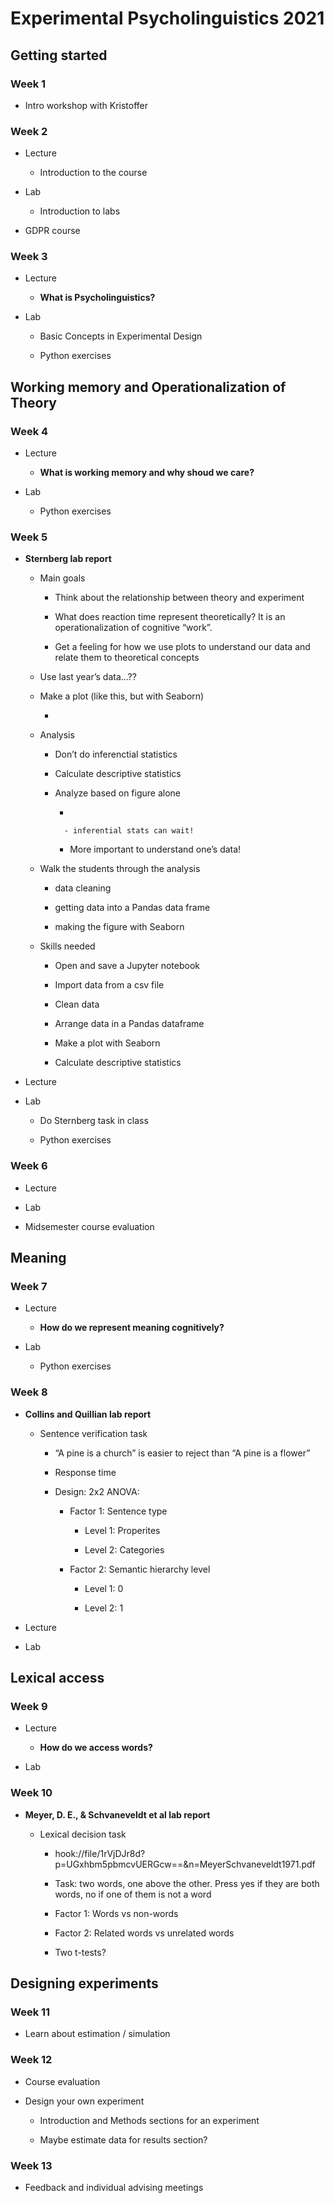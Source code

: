 # Experimental Psycholinguistics 2021


## Getting started 

### Week 1

- Intro workshop with Kristoffer

### Week 2

- Lecture

	- Introduction to the course

- Lab

	- Introduction to labs

- GDPR course

### Week 3

- Lecture

	- **What is Psycholinguistics?**

- Lab

	- Basic Concepts in Experimental Design

	- Python exercises

## Working memory and Operationalization of Theory

### Week 4

- Lecture

	- **What is working memory and why shoud we care?**

- Lab

	- Python exercises

### Week 5

- **Sternberg lab report**

	- Main goals

		- Think about the relationship between theory and experiment

		- What does reaction time represent theoretically? It is an operationalization of cognitive “work”.

		- Get a feeling for how we use plots to understand our data and relate them to theoretical concepts

	- Use last year’s data…??

	- Make a plot (like this, but with Seaborn)

		- 

	- Analysis

		- Don’t do inferenctial statistics

		- Calculate descriptive statistics

		- Analyze based on figure alone

			- 

				- inferential stats can wait!

			- More important to understand one’s data!

	- Walk the students through the analysis

		- data cleaning

		- getting data into a Pandas data frame

		- making the figure with Seaborn

	- Skills needed

		- Open and save a Jupyter notebook

		- Import data from a csv file

		- Clean data

		- Arrange data in a Pandas dataframe

		- Make a plot with Seaborn

		- Calculate descriptive statistics

- Lecture

- Lab

	- Do Sternberg task in class

	- Python exercises

### Week 6

- Lecture

- Lab

- Midsemester course evaluation

## Meaning

### Week 7

- Lecture

	- **How do we represent meaning cognitively?**

- Lab

	- Python exercises

### Week 8

- **Collins and Quillian lab report**

	- Sentence verification task

		- “A pine is a church” is easier to reject than “A pine is a flower”

		- Response time

		- Design: 2x2 ANOVA: 

			- Factor 1: Sentence type

				- Level 1: Properites

				- Level 2: Categories

			- Factor 2: Semantic hierarchy level

				- Level 1: 0

				- Level 2: 1

- Lecture

- Lab

## Lexical access

### Week 9

- Lecture

	- **How do we access words?**

- Lab

### Week 10

- **Meyer, D. E., & Schvaneveldt et al lab report**

	- Lexical decision task

		- hook://file/1rVjDJr8d?p=UGxhbm5pbmcvUERGcw==&n=MeyerSchvaneveldt1971.pdf

		- Task: two words, one above the other. Press yes if they are both words, no if one of them is not a word

		- Factor 1: Words vs non-words

		- Factor 2: Related words vs unrelated words

		- Two t-tests?

## Designing experiments

### Week 11

- Learn about estimation / simulation

### Week 12

- Course evaluation

- Design your own experiment

	- Introduction and Methods sections for an experiment

	- Maybe estimate data for results section?

### Week 13

- Feedback and individual advising meetings

